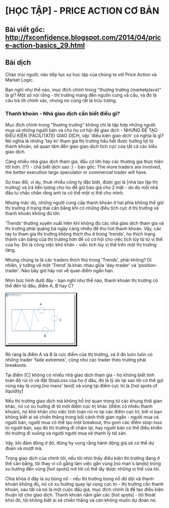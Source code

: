 # [HỌC TẬP] - PRICE ACTION CƠ BẢN

## Bài viết gốc: http://fxconfidence.blogspot.com/2014/04/price-action-basics_29.html

## Bài dịch

Chào mọi người, nào tiếp tục sự học tập của chúng ta với Price Action và Market Logic.

Bạn nghĩ như thế nào, mục đích chính trong "thương trường (marketplace)" là gì? Một số nói rằng - thị trường mang đến nguồn cung và cầu, và đó là câu trả lời chính xác, nhưng nó cũng rất là trừu tượng.

### Thanh khoản - Nhà giao dịch cần biết điều gì?

Mục đích chính trong "thương trường" không chỉ là tập hơp những người mua và những người bán và cho họ cơ hội để giao dịch - NHƯNG ĐỂ TẠO ĐIỀU KIỆN (FACILITATE) GIAO DỊCH, vậy 'điều kiện giao dịch' có nghĩa là gì? Nó nghĩa là những 'tay to' tham gia thị trường hầu hết được hường lợi từ thanh khoản, sẽ quan tâm đến giao giao dịch tích cực của tất cả các kiểu giao dịch.

Càng nhiều nhà giao dịch tham gia, đầu cơ lớn hay các thương gia thực hiện tốt hơn. (!?) - chả biết dịch sao :) - bản gốc: The more traders are involved, the better execution large speculator or commercial trader will have.

Sự trao đổi, ví dụ, thuê nhiều công ty đặc biệt, được gọi là [nhà tạo lập thị trường] và trả tiền lương cho họ để giữ báo giá cho 2 mặt - do đọ mỗi nhà đầu tư chắc chắn rằng anh ta có thề một vị thế cho mình.

Nhưng mặc dù, những người cung cấp thanh khoản ở hai phía không thể giữ thị trường ở trạng thái cân bằng khi có những điều tích cực ở thị trường và thanh khoản không đủ lớn.

'Trends' thường xuyên xuất hiện khi không đủ các nhà giao dịch tham gia và thị trường phải quảng bá ngày càng nhiều để thu hút thanh khoản. Vậy, các tay to tham gia thị trường không thích thu ở trong 'trends', họ thích trạng thánh cân bằng của thị trường hơn để có cơ hội cho việc tích lũy từ từ vị thế của họ. Đó là công việc khó khăn - việc tích lũy vị thế trên một thị trường tăng.

Nhưng chúng ta là các traders thích thú trong 'Trends', phải không? Dĩ nhiên, ý tưởng về một 'Trend' là khác nhau giữa 'day-trader' và 'position-trader'. Nào bây giờ hãy nói về quan điểm ngắn hạn.

Nhìn bức hình dưới đây - bạn nghĩ như thế nào, thanh khoản thị trường có thể đến từ đâu, điểm A, B hay C?

![](https://github.com/vuongmao/forexcollection/blob/master/2014/asset/hotspots.png)

Rõ ràng là điểm A và B là cực điểm của thị trường, và ở đó luôn luôn có những trader 'fade extremes', cũng như các trader theo trường phái breakouts.

Tại điểm [C] không có nhiều nhà giao dịch tham gia - họ không biết tính toán độ rủi rỏ và đặt StopLoss của họ ở đâu, đó là lý do tại sao tôi có thể gọi vùng này là vùng [no mans' land] và vùng tại điểm cực trị là [hot spots of liquidity]

Nếu thị trường giao dịch mà không hỗ trợ quan trọng từ các khung thời gian khác, nó có xu hướng đi từ một điểm cực trị khác (điểm có nhiều thanh khoản), nó khó khăn cho việc tính toán rủi ro tại các điểm cực trị, bởi vì bạn không biết ai sẽ chiến thắng trong bối cảnh thời gian ngắn - người mua và người bán, người mua có thể tạo một breakout, thu gom các điểm stop-loss từ người bán, sau đó thị trường đi chậm lại, hay người bán có thể điều khiển thị trường đi xuống và người người mua sẽ thanh lý tài sản.

Vậy, khi đám đông ở đó, đừng hy vọng rằng hành động giá sẽ có thể dự đoán và mượt mà.

Trong giao dịch của chính tôi, nếu tôi nhìn thấy điểu kiện thi trường đang ở thế cân bằng, tôi thay vì cố gằng làm việc gần vùng [no man's lands] trong xu hướng đến vùng [hot spots] nơi tôi có thể lấy được những vị thế của tôi.

Chìa khóa ở đây là sự bùng nổ - nếu thị trường bùng nổ dữ dội và thanh khoản không đủ, nó có xu hướng quay lại vùng cực trị - thị trường cần thanh khoản, sau tất cả nó là một cuộc đấu giá, mục đích chính là để tạo điểu kiện thuận lợi cho giao dịch. Thanh khoản nằm gần các [hot spots] - tôi thoát khỏi đó, tôi không biết ai sẽ chiến thằng và càn không muốn dự đoán nó.
